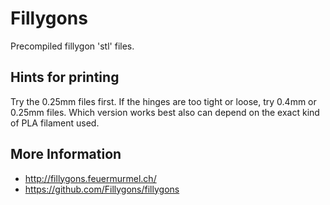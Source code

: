 Fillygons
=========

Precompiled fillygon 'stl' files.


Hints for printing
------------------

Try the 0.25mm files first. If the hinges are too tight or loose,
try 0.4mm or 0.25mm files. Which version works best also can depend
on the exact kind of PLA filament used.


More Information
----------------

* http://fillygons.feuermurmel.ch/
* https://github.com/Fillygons/fillygons
